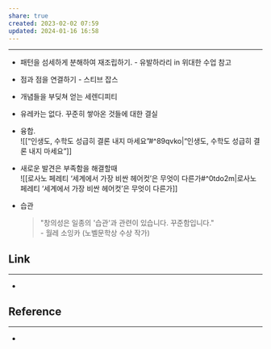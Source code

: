 ```yaml
---
share: true
created: 2023-02-02 07:59
updated: 2024-01-16 16:58
---
```


---

- 패턴을 섬세하게 분해하여 재조립하기. - 유발하라리 in 위대한 수업 참고
- 점과 점을 연결하기 - 스티브 잡스
- 개념들을 부딪쳐 얻는 세렌디피티
- 유레카는 없다. 꾸준히 쌓아온 것들에 대한 결실
- 융합.  
  ![[“인생도, 수학도 성급히 결론 내지 마세요”#^89qvko|“인생도, 수학도 성급히 결론 내지 마세요”]]
- 새로운 발견은 부족함을 해결할때  
![[로사노 페레티  ‘세계에서 가장 비싼 헤어컷’은 무엇이 다른가#^0tdo2m|로사노 페레티  ‘세계에서 가장 비싼 헤어컷’은 무엇이 다른가]]


- 습관
  >"창의성은 일종의 '습관'과 관련이 있습니다. 꾸준함입니다."  
  >\- 월레 소잉카 (노벨문학상 수상 작가)
 

## Link
---
- 


## Reference
---
- 